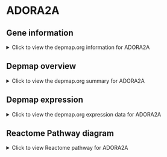 <h1>ADORA2A</h1>

<h2>Gene information</h2>
<details>
  <summary>Click to view the depmap.org information for ADORA2A</summary>
  <iframe src="https://depmap.org/portal/gene/ADORA2A?tab=about" style="border:none;width:100%;height:800px"></iframe>
</details>

<h2>Depmap overview</h2>
<details>
  <summary>Click to view the depmap.org summary for ADORA2A</summary>
  <iframe src="https://depmap.org/portal/gene/ADORA2A?tab=overview" style="border:none;width:100%;height:800px"></iframe>
</details>

<h2>Depmap expression</h2>
<details>
  <summary>Click to view the depmap.org expression data for ADORA2A</summary>
  <iframe src="https://depmap.org/portal/gene/ADORA2A?tab=characterization" style="border:none;width:100%;height:800px"></iframe>
</details>



<h2>Reactome Pathway diagram</h2>
<details>
  <summary>Click to view Reactome pathway for ADORA2A</summary>
  <p>Surfactant metabolism</p>
  <iframe src="https://reactome.org/PathwayBrowser/#/R-HSA-5683826" style="border:none;width:100%;height:800px"></iframe>
</details>



